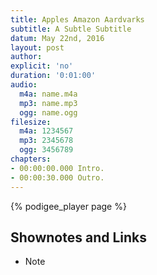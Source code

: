 ```yaml
---
title: Apples Amazon Aardvarks
subtitle: A Subtle Subtitle
datum: May 22nd, 2016
layout: post
author: 
explicit: 'no'
duration: '0:01:00'
audio:
  m4a: name.m4a
  mp3: name.mp3
  ogg: name.ogg
filesize:
  m4a: 1234567
  mp3: 2345678
  ogg: 3456789
chapters:
- 00:00:00.000 Intro.
- 00:00:30.000 Outro.
---
```


<!---
The filesize block above can be deleted, if your audio files are hosted within the episodes directory.
It is only necessary for hosting remotely.
-->

{% podigee_player page %}

## Shownotes and Links

* Note
